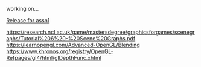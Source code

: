 working on...

[Release for assn1](https://github.com/wooseokyourself/shmup/tree/submit-assn1)

https://research.ncl.ac.uk/game/mastersdegree/graphicsforgames/scenegraphs/Tutorial%206%20-%20Scene%20Graphs.pdf   
https://learnopengl.com/Advanced-OpenGL/Blending   
https://www.khronos.org/registry/OpenGL-Refpages/gl4/html/glDepthFunc.xhtml   